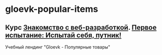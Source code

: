 # gloevk-popular-items

## Курс [Знакомство с веб-разработкой](https://htmlacademy.ru/courses/intro-to-web-development). [Первое испытание: Испытай себя, путник!](https://htmlacademy.ru/courses/297/special/6545)

Учебный лендинг "Gloevk - Популярные товары"